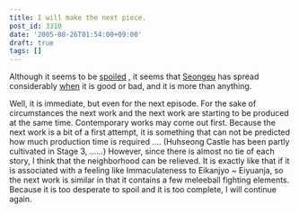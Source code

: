 ```yaml
---
title: I will make the next piece.
post_id: 3310
date: '2005-08-26T01:54:00+09:00'
draft: true
tags: []
---
```


Although it seems to be [spoiled](https://danmaq.com/!/thA/) , it seems that [Seongeu](https://danmaq.com/!/thA/) has spread considerably [when](https://danmaq.com/!/thA/) it is good or bad, and it is more than anything.

Well, it is immediate, but even for the next episode. For the sake of circumstances the next work and the next work are starting to be produced at the same time. Contemporary works may come out first. Because the next work is a bit of a first attempt, it is something that can not be predicted how much production time is required .... (Huhseong Castle has been partly cultivated in Stage 3, ......) However, since there is almost no tie of each story, I think that the neighborhood can be relieved. It is exactly like that if it is associated with a feeling like Immaculateness to Eikanjyo ~ Eiyuanja, so the next work is similar in that it contains a few meleeball fighting elements. Because it is too desperate to spoil and it is too complete, I will continue again.
